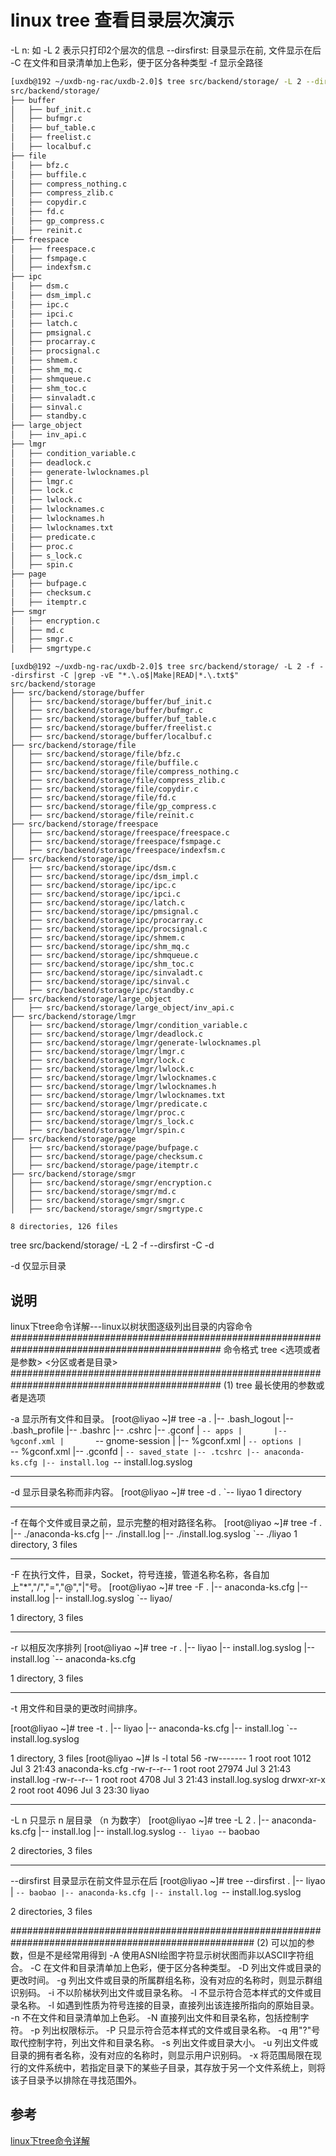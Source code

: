 # linux tree 查看目录层次演示

-L n:  如 -L 2 表示只打印2个层次的信息
--dirsfirst: 目录显示在前, 文件显示在后
-C 在文件和目录清单加上色彩，便于区分各种类型
-f 显示全路径

```sh
[uxdb@192 ~/uxdb-ng-rac/uxdb-2.0]$ tree src/backend/storage/ -L 2 --dirsfirst -C |grep -vE "*.\.o$|Make|READ|*.\.txt$"
src/backend/storage/
├── buffer
│   ├── buf_init.c
│   ├── bufmgr.c
│   ├── buf_table.c
│   ├── freelist.c
│   ├── localbuf.c
├── file
│   ├── bfz.c
│   ├── buffile.c
│   ├── compress_nothing.c
│   ├── compress_zlib.c
│   ├── copydir.c
│   ├── fd.c
│   ├── gp_compress.c
│   ├── reinit.c
├── freespace
│   ├── freespace.c
│   ├── fsmpage.c
│   ├── indexfsm.c
├── ipc
│   ├── dsm.c
│   ├── dsm_impl.c
│   ├── ipc.c
│   ├── ipci.c
│   ├── latch.c
│   ├── pmsignal.c
│   ├── procarray.c
│   ├── procsignal.c
│   ├── shmem.c
│   ├── shm_mq.c
│   ├── shmqueue.c
│   ├── shm_toc.c
│   ├── sinvaladt.c
│   ├── sinval.c
│   ├── standby.c
├── large_object
│   ├── inv_api.c
├── lmgr
│   ├── condition_variable.c
│   ├── deadlock.c
│   ├── generate-lwlocknames.pl
│   ├── lmgr.c
│   ├── lock.c
│   ├── lwlock.c
│   ├── lwlocknames.c
│   ├── lwlocknames.h
│   ├── lwlocknames.txt
│   ├── predicate.c
│   ├── proc.c
│   ├── s_lock.c
│   ├── spin.c
├── page
│   ├── bufpage.c
│   ├── checksum.c
│   ├── itemptr.c
├── smgr
│   ├── encryption.c
│   ├── md.c
│   ├── smgr.c
│   ├── smgrtype.c
```

```
[uxdb@192 ~/uxdb-ng-rac/uxdb-2.0]$ tree src/backend/storage/ -L 2 -f --dirsfirst -C |grep -vE "*.\.o$|Make|READ|*.\.txt$"
src/backend/storage
├── src/backend/storage/buffer
│   ├── src/backend/storage/buffer/buf_init.c
│   ├── src/backend/storage/buffer/bufmgr.c
│   ├── src/backend/storage/buffer/buf_table.c
│   ├── src/backend/storage/buffer/freelist.c
│   ├── src/backend/storage/buffer/localbuf.c
├── src/backend/storage/file
│   ├── src/backend/storage/file/bfz.c
│   ├── src/backend/storage/file/buffile.c
│   ├── src/backend/storage/file/compress_nothing.c
│   ├── src/backend/storage/file/compress_zlib.c
│   ├── src/backend/storage/file/copydir.c
│   ├── src/backend/storage/file/fd.c
│   ├── src/backend/storage/file/gp_compress.c
│   ├── src/backend/storage/file/reinit.c
├── src/backend/storage/freespace
│   ├── src/backend/storage/freespace/freespace.c
│   ├── src/backend/storage/freespace/fsmpage.c
│   ├── src/backend/storage/freespace/indexfsm.c
├── src/backend/storage/ipc
│   ├── src/backend/storage/ipc/dsm.c
│   ├── src/backend/storage/ipc/dsm_impl.c
│   ├── src/backend/storage/ipc/ipc.c
│   ├── src/backend/storage/ipc/ipci.c
│   ├── src/backend/storage/ipc/latch.c
│   ├── src/backend/storage/ipc/pmsignal.c
│   ├── src/backend/storage/ipc/procarray.c
│   ├── src/backend/storage/ipc/procsignal.c
│   ├── src/backend/storage/ipc/shmem.c
│   ├── src/backend/storage/ipc/shm_mq.c
│   ├── src/backend/storage/ipc/shmqueue.c
│   ├── src/backend/storage/ipc/shm_toc.c
│   ├── src/backend/storage/ipc/sinvaladt.c
│   ├── src/backend/storage/ipc/sinval.c
│   ├── src/backend/storage/ipc/standby.c
├── src/backend/storage/large_object
│   ├── src/backend/storage/large_object/inv_api.c
├── src/backend/storage/lmgr
│   ├── src/backend/storage/lmgr/condition_variable.c
│   ├── src/backend/storage/lmgr/deadlock.c
│   ├── src/backend/storage/lmgr/generate-lwlocknames.pl
│   ├── src/backend/storage/lmgr/lmgr.c
│   ├── src/backend/storage/lmgr/lock.c
│   ├── src/backend/storage/lmgr/lwlock.c
│   ├── src/backend/storage/lmgr/lwlocknames.c
│   ├── src/backend/storage/lmgr/lwlocknames.h
│   ├── src/backend/storage/lmgr/lwlocknames.txt
│   ├── src/backend/storage/lmgr/predicate.c
│   ├── src/backend/storage/lmgr/proc.c
│   ├── src/backend/storage/lmgr/s_lock.c
│   ├── src/backend/storage/lmgr/spin.c
├── src/backend/storage/page
│   ├── src/backend/storage/page/bufpage.c
│   ├── src/backend/storage/page/checksum.c
│   ├── src/backend/storage/page/itemptr.c
├── src/backend/storage/smgr
│   ├── src/backend/storage/smgr/encryption.c
│   ├── src/backend/storage/smgr/md.c
│   ├── src/backend/storage/smgr/smgr.c
│   ├── src/backend/storage/smgr/smgrtype.c

8 directories, 126 files
```


tree src/backend/storage/ -L 2 -f --dirsfirst -C  -d

-d  仅显示目录

## 说明

linux下tree命令详解---linux以树状图逐级列出目录的内容命令
##############################################################################################
命令格式
tree <选项或者是参数> <分区或者是目录>
##############################################################################################
(1) tree 最长使用的参数或者是选项
 
-a 显示所有文件和目录。
[root@liyao ~]# tree -a
.
|-- .bash_logout
|-- .bash_profile
|-- .bashrc
|-- .cshrc
|-- .gconf
|   `-- apps
|       |-- %gconf.xml
|       `-- gnome-session
|           |-- %gconf.xml
|           `-- options
|               `-- %gconf.xml
|-- .gconfd
|   `-- saved_state
|-- .tcshrc
|-- anaconda-ks.cfg
|-- install.log
`-- install.log.syslog
******************************************************************************************************************
-d 显示目录名称而非内容。
[root@liyao ~]# tree -d
.
`-- liyao
1 directory

******************************************************************************************************************
-f 在每个文件或目录之前，显示完整的相对路径名称。
[root@liyao ~]# tree -f
.
|-- ./anaconda-ks.cfg
|-- ./install.log
|-- ./install.log.syslog
`-- ./liyao
1 directory, 3 files
********************************************************************************************************************
-F 在执行文件，目录，Socket，符号连接，管道名称名称，各自加上"*","/","=","@","|"号。
[root@liyao ~]# tree -F
.
|-- anaconda-ks.cfg
|-- install.log
|-- install.log.syslog
`-- liyao/

1 directory, 3 files
*****************************************************************************************************************
-r 以相反次序排列
[root@liyao ~]# tree -r
.
|-- liyao
|-- install.log.syslog
|-- install.log
`-- anaconda-ks.cfg

1 directory, 3 files
****************************************************************************************************************
-t 用文件和目录的更改时间排序。

[root@liyao ~]# tree -t
.
|-- liyao
|-- anaconda-ks.cfg
|-- install.log
`-- install.log.syslog

1 directory, 3 files
[root@liyao ~]# ls -l
total 56
-rw------- 1 root root  1012 Jul  3 21:43 anaconda-ks.cfg
-rw-r--r-- 1 root root 27974 Jul  3 21:43 install.log
-rw-r--r-- 1 root root  4708 Jul  3 21:43 install.log.syslog
drwxr-xr-x 2 root root  4096 Jul  3 23:30 liyao
***********************************************************************************************************************
-L n 只显示 n 层目录 （n 为数字）
[root@liyao ~]# tree -L 2
.
|-- anaconda-ks.cfg
|-- install.log
|-- install.log.syslog
`-- liyao
    `-- baobao

2 directories, 3 files
*********************************************************************************************************************
--dirsfirst 目录显示在前文件显示在后
[root@liyao ~]# tree --dirsfirst
.
|-- liyao
|   `-- baobao
|-- anaconda-ks.cfg
|-- install.log
`-- install.log.syslog

2 directories, 3 files

####################################################################################################
(2) 可以加的参数，但是不是经常用得到
-A 使用ASNI绘图字符显示树状图而非以ASCII字符组合。
-C 在文件和目录清单加上色彩，便于区分各种类型。
-D 列出文件或目录的更改时间。
-g 列出文件或目录的所属群组名称，没有对应的名称时，则显示群组识别码。
-i 不以阶梯状列出文件或目录名称。
-I 不显示符合范本样式的文件或目录名称。
-l 如遇到性质为符号连接的目录，直接列出该连接所指向的原始目录。
-n 不在文件和目录清单加上色彩。
-N 直接列出文件和目录名称，包括控制字符。
-p 列出权限标示。
-P 只显示符合范本样式的文件或目录名称。
-q 用"?"号取代控制字符，列出文件和目录名称。
-s 列出文件或目录大小。
-u 列出文件或目录的拥有者名称，没有对应的名称时，则显示用户识别码。
-x 将范围局限在现行的文件系统中，若指定目录下的某些子目录，其存放于另一个文件系统上，则将该子目录予以排除在寻找范围外。


## 参考

[linux下tree命令详解](https://blog.csdn.net/joeblackzqq/article/details/7577974)